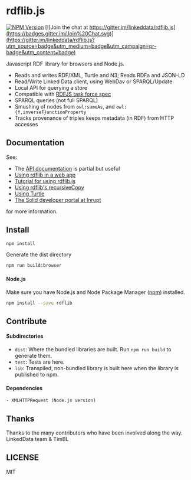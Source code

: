 # rdflib.js
[![NPM Version](https://img.shields.io/npm/v/rdflib.svg?style=flat)](https://npm.im/rdflib)
[![Join the chat at https://gitter.im/linkeddata/rdflib.js](https://badges.gitter.im/Join%20Chat.svg)](https://gitter.im/linkeddata/rdflib.js?utm_source=badge&utm_medium=badge&utm_campaign=pr-badge&utm_content=badge)

Javascript RDF library for browsers and Node.js.

- Reads and writes RDF/XML, Turtle and N3; Reads RDFa and JSON-LD
- Read/Write Linked Data client, using WebDav or SPARQL/Update
- Local API for querying a store
- Compatible with [RDFJS task force spec](https://github.com/rdfjs/representation-task-force/blob/master/interface-spec.md)
- SPARQL queries (not full SPARQL)
- Smushing of nodes from `owl:sameAs`, and `owl:{f,inverseF}unctionProperty`
- Tracks provenance of triples keeps metadata (in RDF) from HTTP accesses

## Documentation

See:

* The [API documentation](https://linkeddata.github.io/rdflib.js/doc/) is partial but useful
* [Using rdflib in a web app](https://linkeddata.github.io/rdflib.js/Documentation/webapp-intro.html)
* [Tutorial for using rdflib.js](https://github.com/solid/solid-tutorial-rdflib.js)
* [Using rdflib's recursiveCopy](./Documentation/recursiveCopy.html)
* [Using Turtle](https://linkeddata.github.io/rdflib.js/Documentation/turtle-intro.html)
* [The Solid developer portal at Inrupt](https://solid.inrupt.com/)

for more information.

## Install

```bash
npm install
```

Generate the dist directory

```bash
npm run build:browser
```

#### Node.js

Make sure you have Node.js and Node Package Manager ([npm](https://npmjs.org/))
installed.

```bash
npm install --save rdflib
```

## Contribute

#### Subdirectories

- `dist`: Where the bundled libraries are built. Run `npm run build` to generate them.
- `test`: Tests are here.
- `lib`: Transpiled, non-bundled library is built here when the library is
  published to npm.

#### Dependencies

    - XMLHTTPRequest (Node.js version)

## Thanks

Thanks to the many contributors who have been involved along the way.
LinkedData team & TimBL

## LICENSE
MIT
